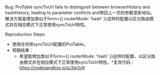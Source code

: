 Bug: ProTable syncToUrl fails to distinguish between browserHistory and hashHistory, leading to parameter conflicts and带回上一页的参数至新地址。解决方案是增加类似于form={{ routerMode: 'hash' }}这样的配置以区分路由模式并在相应模式下正常使用syncToUrl特性。

Reproduction Steps:

- 使用任何带syncToUrl配置的ProTable。
- 预期结果：
  - 希望能增加类似于form={{ routerMode: 'hash' }}这样的配置，以区分路由模式并在相应模式下正常使用syncToUrl特性。\*复现代码：https://codesandbox.io/s/3ie3v9
